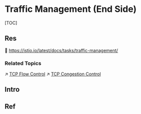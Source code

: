 # Traffic Management (End Side)

[TOC]



## Res
📂 https://istio.io/latest/docs/tasks/traffic-management/


### Related Topics
↗ [TCP Flow Control](../0x04%20Transport%20Layer/📌%20TCP%20(Transmission%20Control%20Protocol)/TCP%20Flow%20Control.md)
↗ [TCP Congestion Control](../0x04%20Transport%20Layer/📌%20TCP%20(Transmission%20Control%20Protocol)/TCP%20Congestion%20Control.md)



## Intro



## Ref
[👍 Traffic Management | Istio]: https://istio.io/latest/docs/tasks/traffic-management/

